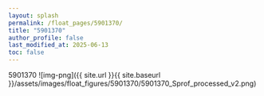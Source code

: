 ```yaml
---
layout: splash
permalink: /float_pages/5901370/
title: "5901370"
author_profile: false
last_modified_at: 2025-06-13
toc: false
---
```

 
5901370
![img-png]({{ site.url }}{{ site.baseurl }}/assets/images/float_figures/5901370/5901370_Sprof_processed_v2.png)